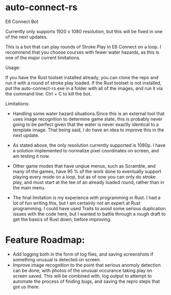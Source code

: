 # auto-connect-rs
E6 Connect Bot

Currently only supports 1920 x 1080 resolution, but this will be fixed in one of the next updates.

This is a bot that can play rounds of Stroke Play in E6 Connect on a loop. 
I recommend that you choose courses with fewer water hazards, as this is one of the major current limitations.

Usage:

If you have the Rust toolset installed already, you can clone the repo and run it with a round of stroke play loaded. If the Rust toolset is not installed, 
put the auto-connect-rs.exe in a folder with all of the images, and run it via the command line. Ctrl + C to kill the bot.

Limitations:

* Handling some water hazard situations.Since this is an external tool that uses image recognition to determine game state,
this is probably never going to be perfect given that the water is never exactly identical to a template image. That being said, I do have an idea to improve this in the next update.

* As stated above, the only resolution currently supported is 1080p. I have a solution implemented to normalize pixel coordinates on screen, and am testing it now.

* Other game modes that have unqiue menus, such as Scramble, and many of the games, have 95 % of the work done to eventually support playing every mode on a loop, 
but as of now you can only do stroke play, and must start at the tee of an already loaded round, rather than in the main menu.

* The final limitation is my experience with programming in Rust. I had a lot of fun writing this, but I am certainly not an expert at Rust programming.
I could have used Traits to avoid some serious duplication issues with the code here, but I wanted to battle through a rough draft to get the basics of Rust down, before improving.

Feature Roadmap:
================

* Add logging both in the form of log files, and saving screenshots if something unusual is detected on screen.
* Improve image recognition to the point that serious anomoly detection can be done, with photos of the unusual occurance taking play on screen saved. This will be combined with,
log output to attempt to automate the process of finding bugs, and saving the repro steps that got us there.

